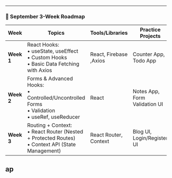 

---

### 📌 September 3-Week Roadmap

| Week       | Topics                                                                                                 | Tools/Libraries       | Practice Projects             |
| ---------- | ------------------------------------------------------------------------------------------------------ | --------------------- | ----------------------------- |
| **Week 1** | React Hooks: <br>• useState, useEffect <br>• Custom Hooks <br>• Basic Data Fetching with Axios         | React,  Firebase ,Axios          | Counter App, Todo App         |
| **Week 2** | Forms & Advanced Hooks: <br>• Controlled/Uncontrolled Forms <br>• Validation <br>• useRef, useReducer  | React                 | Notes App, Form Validation UI |
| **Week 3** | Routing + Context: <br>• React Router (Nested + Protected Routes) <br>• Context API (State Management) | React Router, Context | Blog UI, Login/Register UI    |
ap
---
